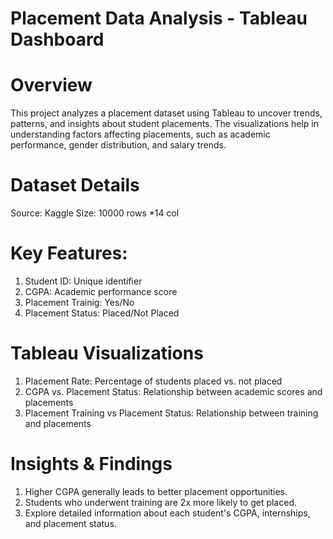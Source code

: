 # Placement Data Analysis - Tableau Dashboard
# Overview
This project analyzes a placement dataset using Tableau to uncover trends, patterns, and insights about student placements. The visualizations help in understanding factors affecting placements, such as academic performance, gender distribution, and salary trends.
# Dataset Details
Source: Kaggle
Size: 10000 rows *14 col

# Key Features:
1. Student ID: Unique identifier
2. CGPA: Academic performance score
3. Placement Trainig: Yes/No
4. Placement Status: Placed/Not Placed

# Tableau Visualizations
1. Placement Rate: Percentage of students placed vs. not placed
2. CGPA vs. Placement Status: Relationship between academic scores and placements
3. Placement Training vs Placement Status: Relationship between training and placements

# Insights & Findings
1. Higher CGPA generally leads to better placement opportunities.
2. Students who underwent training are 2x more likely to get placed.
3. Explore detailed information about each student's CGPA, internships, and placement status.
